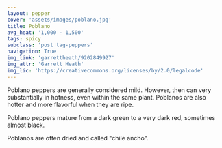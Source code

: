 ```yaml
---
layout: pepper
cover: 'assets/images/poblano.jpg'
title: Poblano
avg_heat: '1,000 - 1,500'
tags: spicy
subclass: 'post tag-peppers'
navigation: True
img_link: 'garrettheath/9202849927'
img_attr: 'Garrett Heath'
img_lic: 'https://creativecommons.org/licenses/by/2.0/legalcode'
---
```

Poblano peppers are generally considered mild.  However, then can very substantially in hotness, even within the same plant.  Poblanos are also hotter and more flavorful when they are ripe.

Poblano peppers mature from a dark green to a very dark red, sometimes almost black.

Poblanos are often dried and called "chile ancho".

<script type="text/javascript">
amzn_assoc_placement = "adunit0";
amzn_assoc_tracking_id = "loucalnet-20";
amzn_assoc_ad_mode = "manual";
amzn_assoc_ad_type = "smart";
amzn_assoc_marketplace = "amazon";
amzn_assoc_region = "US";
amzn_assoc_linkid = "9050ef5488bae58c6d8b58d1613ff7e0";
amzn_assoc_asins = "B004NXMASU,B00TSV6ZF6,B00EG09O48,B00IFKLXV2";
amzn_assoc_title = "Chiles.xyz top Poblano picks";
</script>
<script src="//z-na.amazon-adsystem.com/widgets/onejs?MarketPlace=US"></script>